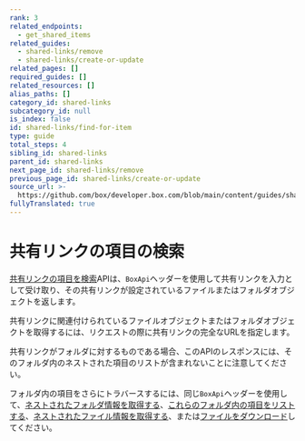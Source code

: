 ```yaml
---
rank: 3
related_endpoints:
  - get_shared_items
related_guides:
  - shared-links/remove
  - shared-links/create-or-update
related_pages: []
required_guides: []
related_resources: []
alias_paths: []
category_id: shared-links
subcategory_id: null
is_index: false
id: shared-links/find-for-item
type: guide
total_steps: 4
sibling_id: shared-links
parent_id: shared-links
next_page_id: shared-links/remove
previous_page_id: shared-links/create-or-update
source_url: >-
  https://github.com/box/developer.box.com/blob/main/content/guides/shared-links/find-for-item.md
fullyTranslated: true
---
```

# 共有リンクの項目の検索

[共有リンクの項目を検索](endpoint://get_shared_items)APIは、`BoxApi`ヘッダーを使用して共有リンクを入力として受け取り、その共有リンクが設定されているファイルまたはフォルダオブジェクトを返します。

共有リンクに関連付けられているファイルオブジェクトまたはフォルダオブジェクトを取得するには、リクエストの際に共有リンクの完全なURLを指定します。

<Samples id="get_shared_items">

</Samples>

<Message note>

共有リンクがフォルダに対するものである場合、このAPIのレスポンスには、そのフォルダ内のネストされた項目のリストが含まれないことに注意してください。

フォルダ内の項目をさらにトラバースするには、同じ`BoxApi`ヘッダーを使用して、[ネストされたフォルダ情報を取得する](e://get-folders-id)、[これらのフォルダ内の項目をリストする](e://get-folders-id-items)、[ネストされたファイル情報を取得する](e://get-files-id)、または[ファイルをダウンロード](e://get-files-id-content)してください。

</Message>